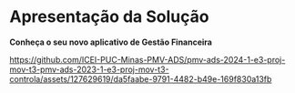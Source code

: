 # Apresentação da Solução

**Conheça o seu novo aplicativo de Gestão Financeira**

https://github.com/ICEI-PUC-Minas-PMV-ADS/pmv-ads-2024-1-e3-proj-mov-t3-pmv-ads-2023-1-e3-proj-mov-t3-controla/assets/127629619/da5faabe-9791-4482-b49e-169f830a13fb

